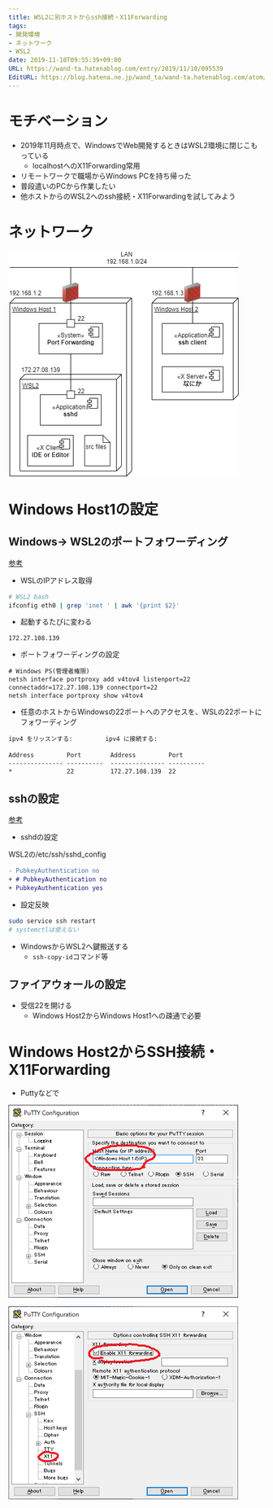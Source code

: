 ```yaml
---
title: WSL2に別ホストからssh接続・X11Forwarding
tags:
- 開発環境
- ネットワーク
- WSL2
date: 2019-11-10T09:55:39+09:00
URL: https://wand-ta.hatenablog.com/entry/2019/11/10/095539
EditURL: https://blog.hatena.ne.jp/wand_ta/wand-ta.hatenablog.com/atom/entry/26006613463736836
---
```




# モチベーション

- 2019年11月時点で、WindowsでWeb開発するときはWSL2環境に閉じこもっている
    - localhostへのX11Forwarding常用
- リモートワークで職場からWindows PCを持ち帰った
- 普段遣いのPCから作業したい
- 他ホストからのWSL2へのssh接続・X11Forwardingを試してみよう

# ネットワーク
![20191110094333](../../../imgs/20191110094333.png)

# Windows Host1の設定

## Windows-> WSL2のポートフォワーディング

[参考](https://qiita.com/yabeenico/items/15532c703974dc40a7f5)

- WSLのIPアドレス取得

```sh
# WSL2 bash
ifconfig eth0 | grep 'inet ' | awk '{print $2}'
```

- 起動するたびに変わる

```
172.27.108.139
```

- ポートフォワーディングの設定

```
# Windows PS(管理者権限)
netsh interface portproxy add v4tov4 listenport=22 connectaddr=172.27.108.139 connectport=22
netsh interface portproxy show v4tov4
```

- 任意のホストからWindowsの22ポートへのアクセスを、WSLの22ポートにフォワーディング

```
ipv4 をリッスンする:         ipv4 に接続する:

Address         Port        Address         Port
--------------- ----------  --------------- ----------
*               22          172.27.108.139  22
```

## sshの設定

[参考](https://qiita.com/katsukii/items/c3df0653ac07d41fe03f)

- sshdの設定

WSL2の/etc/ssh/sshd_config

```diff
- PubkeyAuthentication no
+ # PubkeyAuthentication no
+ PubkeyAuthentication yes
```

- 設定反映

```sh
sudo service ssh restart
# systemctlは使えない
```

- WindowsからWSL2へ鍵搬送する
    - `ssh-copy-id`コマンド等

## ファイアウォールの設定

- 受信22を開ける
    - Windows Host2からWindows Host1への疎通で必要

# Windows Host2からSSH接続・X11Forwarding

- Puttyなどで

![20191110091304](../../../imgs/20191110091304.png)

![20191110091315](../../../imgs/20191110091315.png)

